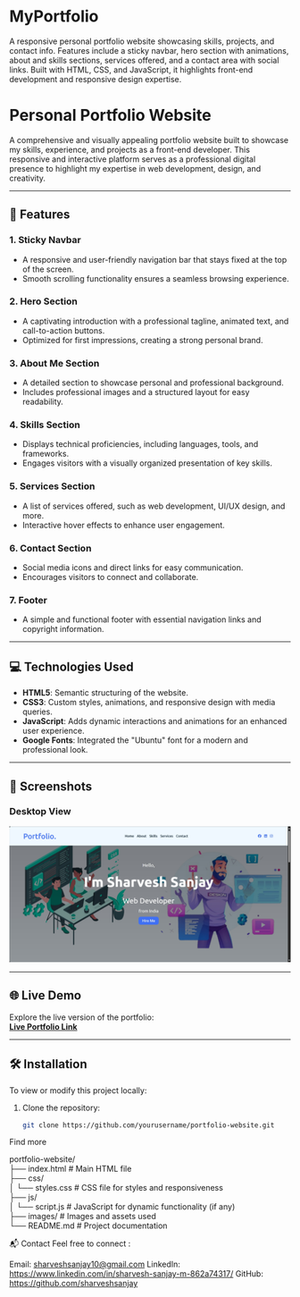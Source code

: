 # MyPortfolio
A responsive personal portfolio website showcasing skills, projects, and contact info. Features include a sticky navbar, hero section with animations, about and skills sections, services offered, and a contact area with social links. Built with HTML, CSS, and JavaScript, it highlights front-end development and responsive design expertise.


# Personal Portfolio Website  

A comprehensive and visually appealing portfolio website built to showcase my skills, experience, and projects as a front-end developer. This responsive and interactive platform serves as a professional digital presence to highlight my expertise in web development, design, and creativity.  

---

## 🚀 Features  

### **1. Sticky Navbar**  
- A responsive and user-friendly navigation bar that stays fixed at the top of the screen.  
- Smooth scrolling functionality ensures a seamless browsing experience.  

### **2. Hero Section**  
- A captivating introduction with a professional tagline, animated text, and call-to-action buttons.  
- Optimized for first impressions, creating a strong personal brand.  

### **3. About Me Section**  
- A detailed section to showcase personal and professional background.  
- Includes professional images and a structured layout for easy readability.  

### **4. Skills Section**  
- Displays technical proficiencies, including languages, tools, and frameworks.  
- Engages visitors with a visually organized presentation of key skills.  

### **5. Services Section**  
- A list of services offered, such as web development, UI/UX design, and more.  
- Interactive hover effects to enhance user engagement.  

### **6. Contact Section**  
- Social media icons and direct links for easy communication.  
- Encourages visitors to connect and collaborate.  

### **7. Footer**  
- A simple and functional footer with essential navigation links and copyright information.  

---

## 💻 Technologies Used  

- **HTML5**: Semantic structuring of the website.  
- **CSS3**: Custom styles, animations, and responsive design with media queries.  
- **JavaScript**: Adds dynamic interactions and animations for an enhanced user experience.  
- **Google Fonts**: Integrated the "Ubuntu" font for a modern and professional look.  

---

## 📸 Screenshots  

### Desktop View  
![Desktop View](https://github.com/sharveshsanjay/MyPortfolio/blob/main/images/screenshot-1736588306768.png?raw=true)  

---

## 🌐 Live Demo  

Explore the live version of the portfolio:  
[**Live Portfolio Link**](https://bright-axolotl-34a2a5.netlify.app/)

---

## 🛠️ Installation  

To view or modify this project locally:  

1. Clone the repository:  
   ```bash
   git clone https://github.com/yourusername/portfolio-website.git


Find more


portfolio-website/  
├── index.html            # Main HTML file  
├── css/  
│   └── styles.css        # CSS file for styles and responsiveness  
├── js/  
│   └── script.js         # JavaScript for dynamic functionality (if any)  
├── images/               # Images and assets used  
└── README.md             # Project documentation  


📬 Contact
Feel free to connect :

Email: sharveshsanjay10@gmail.com
LinkedIn: https://www.linkedin.com/in/sharvesh-sanjay-m-862a74317/
GitHub: https://github.com/sharveshsanjay
